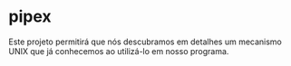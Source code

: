# pipex
Este projeto permitirá que nós descubramos em detalhes um mecanismo UNIX que já conhecemos ao utilizá-lo em nosso programa.
